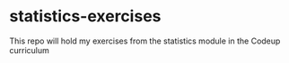 # statistics-exercises
This repo will hold my exercises from the statistics module in the Codeup curriculum
